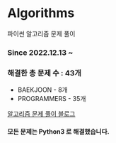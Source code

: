 # Algorithms
파이썬 알고리즘 문제 풀이
### Since 2022.12.13 ~
### 해결한 총 문제 수 : 43개
- BAEKJOON - 8개
- PROGRAMMERS - 35개

[알고리즘 문제 풀이 블로그](https://monzheld.tistory.com/category/%E2%8C%A8%EF%B8%8F%20Algorithms)
#### 모든 문제는 Python3 로 해결했습니다.
